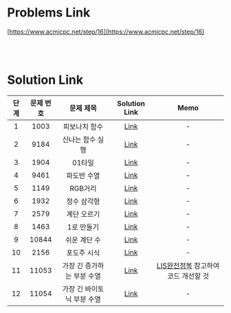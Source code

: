 # Problems Link

[https://www.acmicpc.net/step/16](https://www.acmicpc.net/step/16)

<br><br>

# Solution Link

| 단계 | 문제 번호 |         문제 제목          |                     Solution Link                     | Memo |
| :--: | :-------: | :------------------------: | :---------------------------------------------------: | :--: |
|  1   |   1003    |       피보나치 함수        |        [Link](../Solutions/1003_피보나치_함수)        |  -   |
|  2   |   9184    |      신나는 함수 실행      |      [Link](../Solutions/9184_신나는_함수_실행)       |  -   |
|  3   |   1904    |           01타일           |           [Link](../Solutions/1904_01타일)            |  -   |
|  4   |   9461    |        파도반 수열         |         [Link](../Solutions/9461_파도반_수열)         |  -   |
|  5   |   1149    |          RGB거리           |           [Link](../Solutions/1149_RGB거리)           |  -   |
|  6   |   1932    |        정수 삼각형         |         [Link](../Solutions/1932_정수_삼각형)         |  -   |
|  7   |   2579    |        계단 오르기         |         [Link](../Solutions/2579_계단_오르기)         |  -   |
|  8   |   1463    |         1로 만들기         |         [Link](../Solutions/1463_1로_만들기)          |  -   |
|  9   |   10844   |        쉬운 계단 수        |        [Link](../Solutions/10844_쉬운_계단_수)        |  -   |
|  10  |   2156    |        포도주 시식         |         [Link](../Solutions/2156_포도주_시식)         |  -   |
|  11  |   11053   | 가장 긴 증가하는 부분 수열 | [Link](../Solutions/11053_가장_긴_증가하는_부분_수열) |  [LIS완전정복](https://seohyun0120.tistory.com/entry/%EA%B0%80%EC%9E%A5-%EA%B8%B4-%EC%A6%9D%EA%B0%80%ED%95%98%EB%8A%94-%EB%B6%80%EB%B6%84-%EC%88%98%EC%97%B4LIS-%EC%99%84%EC%A0%84-%EC%A0%95%EB%B3%B5-%EB%B0%B1%EC%A4%80-%ED%8C%8C%EC%9D%B4%EC%8D%AC)  참고하여 코드 개선할 것   |
|  12  |   11054   | 가장 긴 바이토닉 부분 수열 | [Link](../Solutions/11054_가장_긴_바이토닉_부분_수열) |  -   |
